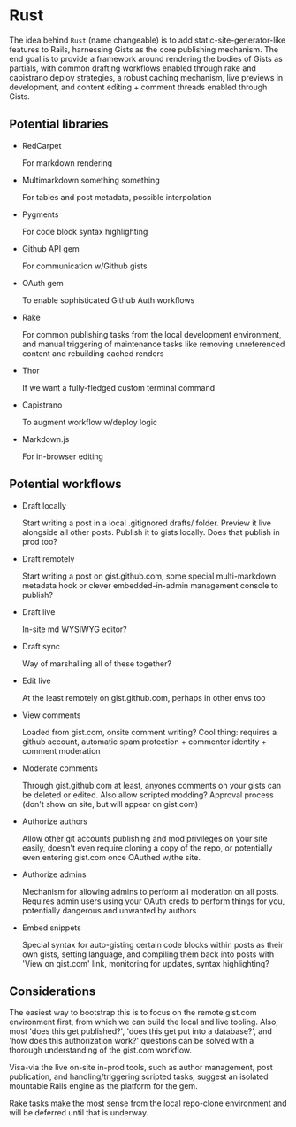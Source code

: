 Rust
====

The idea behind `Rust` (name changeable) is to add static-site-generator-like features to Rails, harnessing Gists as the core publishing mechanism. The end goal is to provide a framework around rendering the bodies of Gists as partials, with common drafting workflows enabled through rake and capistrano deploy strategies, a robust caching mechanism, live previews in development, and content editing + comment threads enabled through Gists.

Potential libraries
-------------------

- RedCarpet

  For markdown rendering

- Multimarkdown something something

  For tables and post metadata, possible interpolation

- Pygments

  For code block syntax highlighting

- Github API gem

  For communication w/Github gists

- OAuth gem

  To enable sophisticated Github Auth workflows

- Rake

  For common publishing tasks from the local development environment, and manual triggering of maintenance tasks like removing unreferenced content and rebuilding cached renders

- Thor

  If we want a fully-fledged custom terminal command

- Capistrano

  To augment workflow w/deploy logic

- Markdown.js

  For in-browser editing

Potential workflows
-------------------

- Draft locally

  Start writing a post in a local .gitignored drafts/ folder. Preview it live alongside all other posts. Publish it to gists locally. Does that publish in prod too?

- Draft remotely

  Start writing a post on gist.github.com, some special multi-markdown metadata hook or clever embedded-in-admin management console to publish?

- Draft live

  In-site md WYSIWYG editor?

- Draft sync

  Way of marshalling all of these together?

- Edit live

  At the least remotely on gist.github.com, perhaps in other envs too

- View comments

  Loaded from gist.com, onsite comment writing? Cool thing: requires a github account, automatic spam protection + commenter identity + comment moderation

- Moderate comments

  Through gist.github.com at least, anyones comments on your gists can be deleted or edited. Also allow scripted modding? Approval process (don't show on site, but will appear on gist.com)

- Authorize authors

  Allow other git accounts publishing and mod privileges on your site easily, doesn't even require cloning a copy of the repo, or potentially even entering gist.com once OAuthed w/the site.

- Authorize admins

  Mechanism for allowing admins to perform all moderation on all posts. Requires admin users using your OAuth creds to perform things for you, potentially dangerous and unwanted by authors

- Embed snippets

  Special syntax for auto-gisting certain code blocks within posts as their own gists, setting language, and compiling them back into posts with 'View on gist.com' link, monitoring for updates, syntax highlighting?

Considerations
--------------

The easiest way to bootstrap this is to focus on the remote gist.com environment first, from which we can build the local and live tooling. Also, most 'does this get published?', 'does this get put into a database?', and 'how does this authorization work?' questions can be solved with a thorough understanding of the gist.com workflow.

Visa-via the live on-site in-prod tools, such as author management, post publication, and handling/triggering scripted tasks, suggest an isolated mountable Rails engine as the platform for the gem.

Rake tasks make the most sense from the local repo-clone environment and will be deferred until that is underway.
